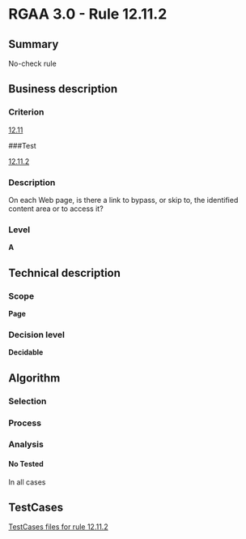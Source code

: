 # RGAA 3.0 -  Rule 12.11.2

## Summary

No-check rule

## Business description

### Criterion

[12.11](http://asqatasun.github.io/RGAA--3.0--EN/RGAA3.0_Criteria_English_version_v1.html#crit-12-11)

###Test

[12.11.2](http://asqatasun.github.io/RGAA--3.0--EN/RGAA3.0_Criteria_English_version_v1.html#test-12-11-2)

### Description
On each Web page,
    is there a link to bypass, or skip to, the identified content area
    or to access it? 


### Level

**A**

## Technical description

### Scope

**Page**

### Decision level

**Decidable**

## Algorithm

### Selection

### Process

### Analysis

#### No Tested 

In all cases



##  TestCases 

[TestCases files for rule 12.11.2](https://github.com/Asqatasun/Asqatasun/tree/master/rules/rules-rgaa3.0/src/test/resources/testcases/rgaa30/Rgaa30Rule121102/) 


